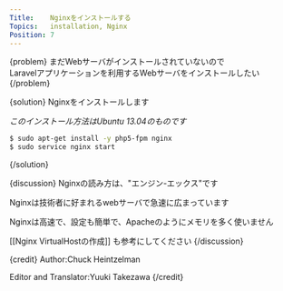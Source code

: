 ```yaml
---
Title:    Nginxをインストールする
Topics:   installation, Nginx
Position: 7
---
```


{problem}
まだWebサーバがインストールされていないので  
Laravelアプリケーションを利用するWebサーバをインストールしたい
{/problem}

{solution}
Nginxをインストールします

*このインストール方法はUbuntu 13.04のものです*

```bash
$ sudo apt-get install -y php5-fpm nginx
$ sudo service nginx start
```

{/solution}

{discussion}
Nginxの読み方は、"エンジン-エックス"です

Nginxは技術者に好まれるwebサーバで急速に広まっています

Nginxは高速で、設定も簡単で、Apacheのようにメモリを多く使いません

[[Nginx VirtualHostの作成]] も参考にしてください
{/discussion}

{credit}
Author:Chuck Heintzelman

Editor and Translator:Yuuki Takezawa
{/credit}
